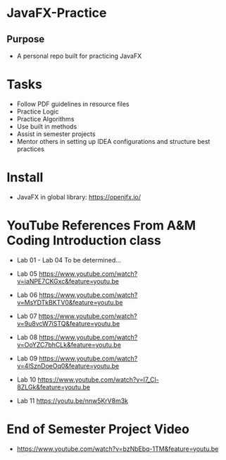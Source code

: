 # JavaFX-Practice

## Purpose
- A personal repo built for practicing JavaFX 

# Tasks

- Follow PDF guidelines in resource files
- Practice Logic 
- Practice Algorithms
- Use built in methods
- Assist in semester projects
- Mentor others in setting up IDEA configurations and structure best practices 

# Install

- JavaFX in global library: https://openjfx.io/

# YouTube References From A&M Coding Introduction class

- Lab 01 - Lab 04 To be determined...

- Lab 05 https://www.youtube.com/watch?v=iaNPE7CKGxc&feature=youtu.be
- Lab 06 https://www.youtube.com/watch?v=MsYDTkBKTV0&feature=youtu.be
- Lab 07 https://www.youtube.com/watch?v=9u8vcW7iSTQ&feature=youtu.be
- Lab 08 https://www.youtube.com/watch?v=OoYZC7bhCLk&feature=youtu.be
- Lab 09 https://www.youtube.com/watch?v=4lSznDoeOq0&feature=youtu.be
- Lab 10 https://www.youtube.com/watch?v=l7_Cl-8ZLGk&feature=youtu.be
- Lab 11 https://youtu.be/nnw5KrV8m3k

# End of Semester Project Video

- https://www.youtube.com/watch?v=bzNbEbq-1TM&feature=youtu.be
